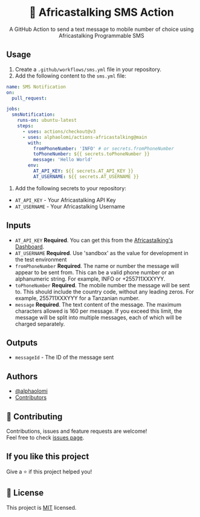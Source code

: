 <h1 align="center">📨 Africastalking SMS Action</h1>

<p align="center">A GitHub Action to send a text message to mobile number of choice using Africastalking Programmable SMS</p>

## Usage

1. Create a `.github/workflows/sms.yml` file in your repository.
2. Add the following content to the `sms.yml` file:

```yaml
name: SMS Notification
on:
  pull_request:

jobs:
  smsNotification:
    runs-on: ubuntu-latest
    steps:
      - uses: actions/checkout@v3
      - uses: alphaolomi/actions-africastalking@main
        with:
          fromPhoneNumber: 'INFO' # or secrets.fromPhoneNumber
          toPhoneNumber: ${{ secrets.toPhoneNumber }}
          message: 'Hello World'
        env:
          AT_API_KEY: ${{ secrets.AT_API_KEY }}
          AT_USERNAME: ${{ secrets.AT_USERNAME }}
```

1. Add the following secrets to your repository:

- `AT_API_KEY` - Your Africastalking API Key
- `AT_USERNAME` - Your Africastalking Username

## Inputs

- `AT_API_KEY` **Required**. You can get this from the [Africastalking's Dashboard](https://account.africastalking.com).
- `AT_USERNAME` **Required**. Use 'sandbox' as the value for development in the test environment
- `fromPhoneNumber` **Required**. The name or number the message will appear to be sent from. This can be a valid phone number or an alphanumeric string. For example, INFO or +255711XXXYYY.
- `toPhoneNumber` **Required**. The mobile number the message will be sent to. This should include the country code, without any leading zeros. For example, 255711XXXYYY for a Tanzanian number.
- `message` **Required**. The text content of the message. The maximum characters allowed is 160 per message. If you exceed this limit, the message will be split into multiple messages, each of which will be charged separately.

## Outputs

- `messageId` - The ID of the message sent

## Authors

- [@alphaolomi](https://github.com/alphaolomi)
- [Contributors](https://github.com/alphaolomi/action-africastalking/graphs/contributors)

## 🤝 Contributing

Contributions, issues and feature requests are welcome!<br />Feel free to check [issues page](https://github.com/alphaolomi/action-africastalking/issues).

## If you like this project

Give a ⭐️ if this project helped you!

## 📝 License

This project is [MIT](LICENSE) licensed.

